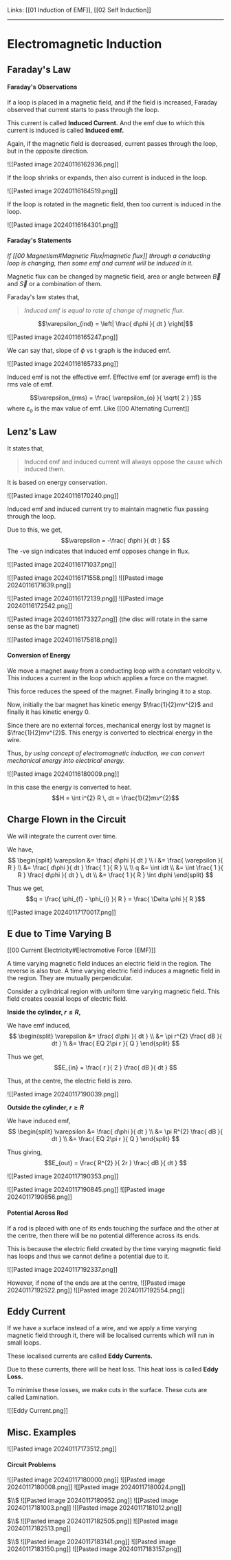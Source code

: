 Links: [[01 Induction of EMF]], [[02 Self Induction]]
___
# Electromagnetic Induction
## Faraday's Law
#### Faraday's Observations
If a loop is placed in a magnetic field, and if the field is increased, Faraday observed that current starts to pass through the loop. 

This current is called **Induced Current.** And the emf due to which this current is induced is called **Induced emf.**

Again, if the magnetic field is decreased, current passes through the loop, but in the opposite direction. 

![[Pasted image 20240116162936.png]]

If the loop shrinks or expands, then also current is induced in the loop. 

![[Pasted image 20240116164519.png]]

If the loop is rotated in the magnetic field, then too current is induced in the loop. 

![[Pasted image 20240116164301.png]]

#### Faraday's Statements
*If  [[00 Magnetism#Magnetic Flux|magnetic flux]] through a conducting loop is changing, then some emf and current will be induced in it.*

Magnetic flux can be changed by magnetic field, area or angle between $\vec{B}$ and $\vec{S}$ or a combination of them. 

Faraday's law states that,
> *Induced emf is equal to rate of change of magnetic flux.*

$$\varepsilon_{ind} = \left| \frac{ d\phi }{ dt } \right|$$

![[Pasted image 20240116165247.png]]

We can say that, slope of $\phi$ vs t graph is the induced emf. 

![[Pasted image 20240116165733.png]]

Induced emf is not the effective emf. Effective emf (or average emf) is the rms vale of emf.

$$\varepsilon_{rms} = \frac{ \varepsilon_{o} }{ \sqrt{ 2 } }$$
where $\varepsilon_{o}$ is the max value of emf. Like [[00 Alternating Current]] 

## Lenz's Law
It states that,
> Induced emf and induced current will always oppose the cause which induced them. 

It is based on energy conservation. 

![[Pasted image 20240116170240.png]]

Induced emf and induced current try to maintain magnetic flux passing through the loop. 

Due to this, we get,
$$\varepsilon = -\frac{ d\phi }{ dt } $$
The -ve sign indicates that induced emf opposes change in flux. 

![[Pasted image 20240116171037.png]]

![[Pasted image 20240116171558.png]]
![[Pasted image 20240116171639.png]]

![[Pasted image 20240116172139.png]]
![[Pasted image 20240116172542.png]]

![[Pasted image 20240116173327.png]]
(the disc will rotate in the same sense as the bar magnet)

![[Pasted image 20240116175818.png]]

#### Conversion of Energy
We move a magnet away from a conducting loop with a constant velocity v. This induces a current in the loop which applies a force on the magnet. 

This force reduces the speed of the magnet. Finally bringing it to a stop. 

Now, initially the bar magnet has kinetic energy $\frac{1}{2}mv^{2}$ and finally it has kinetic energy 0. 

Since there are no external forces, mechanical energy lost by magnet is $\frac{1}{2}mv^{2}$. This energy is converted to electrical energy in the wire. 

Thus, *by using concept of electromagnetic induction, we can convert mechanical energy into electrical energy.*

![[Pasted image 20240116180009.png]]

In this case the energy is converted to heat. 
$$H = \int i^{2} R \, dt = \frac{1}{2}mv^{2}$$

## Charge Flown in the Circuit 
We will integrate the current over time. 

We have,
$$
\begin{split}
\varepsilon &= \frac{ d\phi }{ dt } \\
i &= \frac{ \varepsilon }{ R } \\
&= \frac{ d\phi }{ dt } \frac{ 1 }{ R } \\
\\
q &= \int idt \\
&= \int \frac{ 1 }{ R } \frac{ d\phi }{ dt } \, dt \\
&= \frac{ 1 }{ R } \int d\phi  
\end{split}
$$

Thus we get,
$$q = \frac{ \phi_{f} - \phi_{i} }{ R } = \frac{ \Delta \phi }{ R }$$

![[Pasted image 20240117170017.png]]

## E due to Time Varying B
[[00 Current Electricity#Electromotive Force (EMF)]]

A time varying magnetic field induces an electric field in the region. 
The reverse is also true. A time varying electric field induces a magnetic field in the region. They are mutually perpendicular. 

Consider a cylindrical region with uniform time varying magnetic field. This field creates coaxial loops of electric field. 

**Inside the cylinder, $r \leq R$,**

We have emf induced,
$$
\begin{split}
\varepsilon &= \frac{ d\phi }{ dt } \\
&= \pi r^{2} \frac{ dB }{ dt } \\
&= \frac{ EQ 2\pi r }{ Q }
\end{split}
$$

Thus we get,
$$E_{in} = \frac{ r }{ 2 } \frac{ dB }{ dt } $$

Thus, at the centre, the electric field is zero. 

![[Pasted image 20240117190039.png]]

**Outside the cylinder, $r \geq R$**

We have induced emf,
$$
\begin{split}
\varepsilon &= \frac{ d\phi }{ dt } \\
&= \pi R^{2} \frac{ dB }{ dt } \\
&= \frac{ EQ 2\pi r }{ Q } 
\end{split}
$$

Thus giving,
$$E_{out} = \frac{ R^{2} }{ 2r } \frac{ dB }{ dt } $$

![[Pasted image 20240117190353.png]]

![[Pasted image 20240117190845.png]]
![[Pasted image 20240117190856.png]]

#### Potential Across Rod 
If a rod is placed with one of its ends touching the surface and the other at the centre, then there will be no potential difference across its ends. 

This is because the electric field created by the time varying magnetic field has loops and thus we cannot define a potential due to it. 

![[Pasted image 20240117192337.png]]

However, if none of the ends are at the centre,
![[Pasted image 20240117192522.png]]
![[Pasted image 20240117192554.png]]

## Eddy Current 
If we have a surface instead of a wire, and we apply a time varying magnetic field through it, there will be localised currents which will run in small loops. 

These localised currents are called **Eddy Currents.**

Due to these currents, there will be heat loss. This heat loss is called **Eddy Loss.**

To minimise these losses, we make cuts in the surface. These cuts are called Lamination. 

![[Eddy Current.png]]

## Misc. Examples 
![[Pasted image 20240117173512.png]]

#### Circuit Problems 
![[Pasted image 20240117180000.png]]
![[Pasted image 20240117180008.png]]
![[Pasted image 20240117180024.png]]

$\\$
![[Pasted image 20240117180952.png]]
![[Pasted image 20240117181003.png]]
![[Pasted image 20240117181012.png]]

$\\$
![[Pasted image 20240117182505.png]]
![[Pasted image 20240117182513.png]]

$\\$
![[Pasted image 20240117183141.png]]
![[Pasted image 20240117183150.png]]
![[Pasted image 20240117183157.png]]

